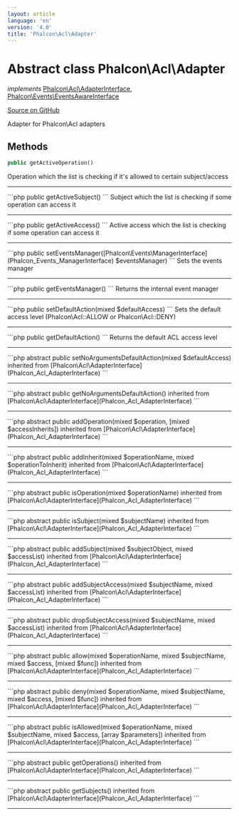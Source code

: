 ```yaml
---
layout: article
language: 'en'
version: '4.0'
title: 'Phalcon\Acl\Adapter'
---
```

# Abstract class **Phalcon\Acl\Adapter**

*implements* [Phalcon\Acl\AdapterInterface](Phalcon_Acl_AdapterInterface), [Phalcon\Events\EventsAwareInterface](Phalcon_Events_EventsAwareInterface)

<a href="https://github.com/phalcon/cphalcon/tree/v4.0.0/phalcon/acl/adapter.zep" class="btn btn-default btn-sm">Source on GitHub</a>

Adapter for Phalcon\Acl adapters

## Methods
```php
public getActiveOperation()
```
Operation which the list is checking if it's allowed to certain subject/access
<hr/>
```php
public getActiveSubject()
```
Subject which the list is checking if some operation can access it
<hr/>
```php
public getActiveAccess()
```
Active access which the list is checking if some operation can access it
<hr/>
```php
public setEventsManager([Phalcon\Events\ManagerInterface](Phalcon_Events_ManagerInterface) $eventsManager)
```
Sets the events manager
<hr/>
```php
public getEventsManager()
```
Returns the internal event manager
<hr/>
```php
public setDefaultAction(mixed $defaultAccess)
```
Sets the default access level (Phalcon\Acl::ALLOW or Phalcon\Acl::DENY)
<hr/>
```php
public getDefaultAction()
```
Returns the default ACL access level
<hr/>
```php
abstract public setNoArgumentsDefaultAction(mixed $defaultAccess) inherited from [Phalcon\Acl\AdapterInterface](Phalcon_Acl_AdapterInterface)
```
<hr/>
```php
abstract public getNoArgumentsDefaultAction() inherited from [Phalcon\Acl\AdapterInterface](Phalcon_Acl_AdapterInterface)
```
<hr/>
```php
abstract public addOperation(mixed $operation, [mixed $accessInherits]) inherited from [Phalcon\Acl\AdapterInterface](Phalcon_Acl_AdapterInterface)
```
<hr/>
```php
abstract public addInherit(mixed $operationName, mixed $operationToInherit) inherited from [Phalcon\Acl\AdapterInterface](Phalcon_Acl_AdapterInterface)
```
<hr/>
```php
abstract public isOperation(mixed $operationName) inherited from [Phalcon\Acl\AdapterInterface](Phalcon_Acl_AdapterInterface)
```
<hr/>
```php
abstract public isSubject(mixed $subjectName) inherited from [Phalcon\Acl\AdapterInterface](Phalcon_Acl_AdapterInterface)
```
<hr/>
```php
abstract public addSubject(mixed $subjectObject, mixed $accessList) inherited from [Phalcon\Acl\AdapterInterface](Phalcon_Acl_AdapterInterface)
```
<hr/>
```php
abstract public addSubjectAccess(mixed $subjectName, mixed $accessList) inherited from [Phalcon\Acl\AdapterInterface](Phalcon_Acl_AdapterInterface)
```
<hr/>
```php
abstract public dropSubjectAccess(mixed $subjectName, mixed $accessList) inherited from [Phalcon\Acl\AdapterInterface](Phalcon_Acl_AdapterInterface)
```
<hr/>
```php
abstract public allow(mixed $operationName, mixed $subjectName, mixed $access, [mixed $func]) inherited from [Phalcon\Acl\AdapterInterface](Phalcon_Acl_AdapterInterface)
```
<hr/>
```php
abstract public deny(mixed $operationName, mixed $subjectName, mixed $access, [mixed $func]) inherited from [Phalcon\Acl\AdapterInterface](Phalcon_Acl_AdapterInterface)
```
<hr/>
```php
abstract public isAllowed(mixed $operationName, mixed $subjectName, mixed $access, [array $parameters]) inherited from [Phalcon\Acl\AdapterInterface](Phalcon_Acl_AdapterInterface)
```
<hr/>
```php
abstract public getOperations() inherited from [Phalcon\Acl\AdapterInterface](Phalcon_Acl_AdapterInterface)
```
<hr/>
```php
abstract public getSubjects() inherited from [Phalcon\Acl\AdapterInterface](Phalcon_Acl_AdapterInterface)
```
<hr/>
